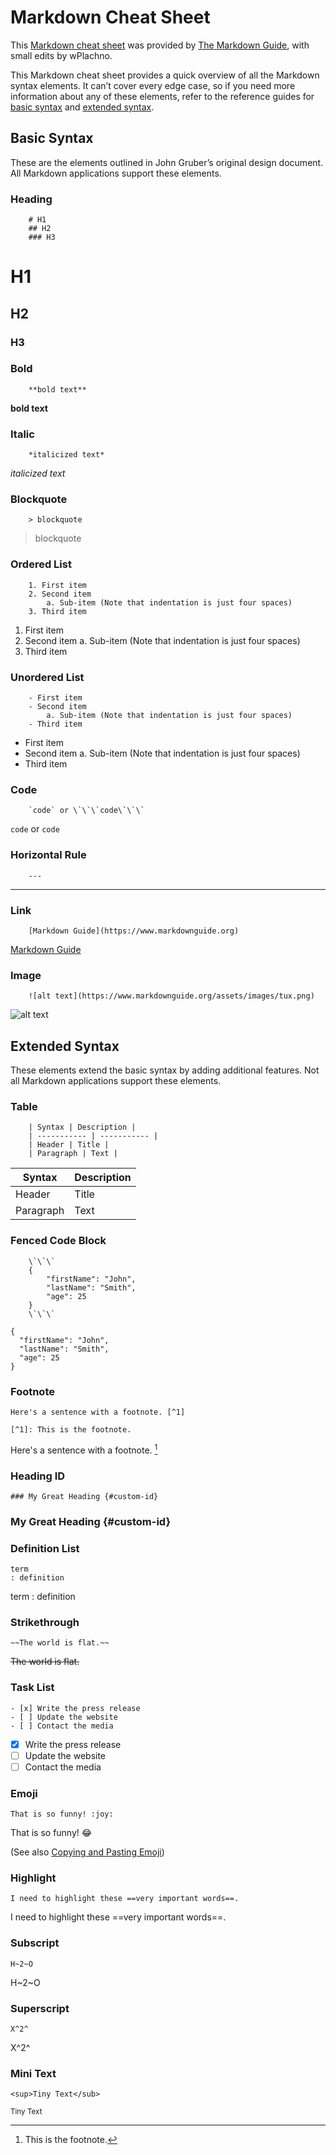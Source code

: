 # Markdown Cheat Sheet

This [Markdown cheat sheet](https://www.markdownguide.org/cheat-sheet/#downloads) was provided by [The Markdown Guide](https://www.markdownguide.org), with small edits by wPlachno.

This Markdown cheat sheet provides a quick overview of all the Markdown syntax elements. It can’t cover every edge case, so if you need more information about any of these elements, refer to the reference guides for [basic syntax](https://www.markdownguide.org/basic-syntax/) and [extended syntax](https://www.markdownguide.org/extended-syntax/).

## Basic Syntax

These are the elements outlined in John Gruber’s original design document. All Markdown applications support these elements.

### Heading

```
	# H1
	## H2
	### H3
```

# H1
## H2
### H3

### Bold

```
	**bold text**
```

**bold text**

### Italic

```
	*italicized text*
```

*italicized text*

### Blockquote

```
	> blockquote
```

> blockquote

### Ordered List

```
	1. First item
	2. Second item
		a. Sub-item (Note that indentation is just four spaces)
	3. Third item
```

1. First item
2. Second item
    a. Sub-item (Note that indentation is just four spaces)
3. Third item

### Unordered List

```
	- First item
	- Second item
		a. Sub-item (Note that indentation is just four spaces)
	- Third item
```

- First item
- Second item
    a. Sub-item (Note that indentation is just four spaces)
- Third item

### Code
```
	`code` or \`\`\`code\`\`\`
```

`code`
or
```code```

### Horizontal Rule

```
	---
```

---

### Link

```
	[Markdown Guide](https://www.markdownguide.org)
```

[Markdown Guide](https://www.markdownguide.org)

### Image

```
	![alt text](https://www.markdownguide.org/assets/images/tux.png)
```

![alt text](https://www.markdownguide.org/assets/images/tux.png)

## Extended Syntax

These elements extend the basic syntax by adding additional features. Not all Markdown applications support these elements.

### Table

```
	| Syntax | Description |
	| ----------- | ----------- |
	| Header | Title |
	| Paragraph | Text |
```

| Syntax | Description |
| ----------- | ----------- |
| Header | Title |
| Paragraph | Text |

### Fenced Code Block

```
	\`\`\`
	{
		"firstName": "John",
		"lastName": "Smith",
		"age": 25
	}
	\`\`\`
```

```
{
  "firstName": "John",
  "lastName": "Smith",
  "age": 25
}
```

### Footnote

```
Here's a sentence with a footnote. [^1]

[^1]: This is the footnote.
```

Here's a sentence with a footnote. [^1]

[^1]: This is the footnote.

### Heading ID

```
### My Great Heading {#custom-id}
```

### My Great Heading {#custom-id}

### Definition List

```
term
: definition
```

term
: definition

### Strikethrough

```
~~The world is flat.~~
```

~~The world is flat.~~

### Task List

```
- [x] Write the press release
- [ ] Update the website
- [ ] Contact the media
```

- [x] Write the press release
- [ ] Update the website
- [ ] Contact the media

### Emoji

```
That is so funny! :joy:
```

That is so funny! :joy:

(See also [Copying and Pasting Emoji](https://www.markdownguide.org/extended-syntax/#copying-and-pasting-emoji))

### Highlight

```
I need to highlight these ==very important words==.
```

I need to highlight these ==very important words==.

### Subscript

```
H~2~O
```

H~2~O

### Superscript

```
X^2^
```

X^2^

### Mini Text

```
<sup>Tiny Text</sub>
```

<sup>Tiny Text</sub>